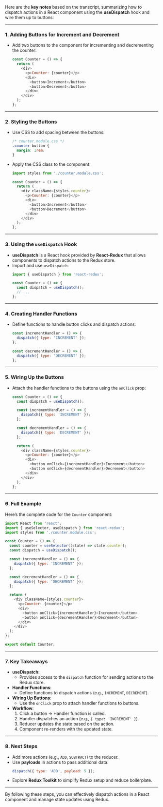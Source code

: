 Here are the **key notes** based on the transcript, summarizing how to dispatch actions in a React component using the **useDispatch** hook and wire them up to buttons:

---

### **1. Adding Buttons for Increment and Decrement**
- Add two buttons to the component for incrementing and decrementing the counter:
  ```javascript
  const Counter = () => {
    return (
      <div>
        <p>Counter: {counter}</p>
        <div>
          <button>Increment</button>
          <button>Decrement</button>
        </div>
      </div>
    );
  };
  ```

---

### **2. Styling the Buttons**
- Use CSS to add spacing between the buttons:
  ```css
  /* counter.module.css */
  .counter button {
    margin: 1rem;
  }
  ```
- Apply the CSS class to the component:
  ```javascript
  import styles from './counter.module.css';

  const Counter = () => {
    return (
      <div className={styles.counter}>
        <p>Counter: {counter}</p>
        <div>
          <button>Increment</button>
          <button>Decrement</button>
        </div>
      </div>
    );
  };
  ```

---

### **3. Using the `useDispatch` Hook**
- **useDispatch** is a React hook provided by **React-Redux** that allows components to dispatch actions to the Redux store.
- Import and use `useDispatch`:
  ```javascript
  import { useDispatch } from 'react-redux';

  const Counter = () => {
    const dispatch = useDispatch();
    // ...
  };
  ```

---

### **4. Creating Handler Functions**
- Define functions to handle button clicks and dispatch actions:
  ```javascript
  const incrementHandler = () => {
    dispatch({ type: 'INCREMENT' });
  };

  const decrementHandler = () => {
    dispatch({ type: 'DECREMENT' });
  };
  ```

---

### **5. Wiring Up the Buttons**
- Attach the handler functions to the buttons using the `onClick` prop:
  ```javascript
  const Counter = () => {
    const dispatch = useDispatch();

    const incrementHandler = () => {
      dispatch({ type: 'INCREMENT' });
    };

    const decrementHandler = () => {
      dispatch({ type: 'DECREMENT' });
    };

    return (
      <div className={styles.counter}>
        <p>Counter: {counter}</p>
        <div>
          <button onClick={incrementHandler}>Increment</button>
          <button onClick={decrementHandler}>Decrement</button>
        </div>
      </div>
    );
  };
  ```

---

### **6. Full Example**
Here’s the complete code for the `Counter` component:

```javascript
import React from 'react';
import { useSelector, useDispatch } from 'react-redux';
import styles from './counter.module.css';

const Counter = () => {
  const counter = useSelector((state) => state.counter);
  const dispatch = useDispatch();

  const incrementHandler = () => {
    dispatch({ type: 'INCREMENT' });
  };

  const decrementHandler = () => {
    dispatch({ type: 'DECREMENT' });
  };

  return (
    <div className={styles.counter}>
      <p>Counter: {counter}</p>
      <div>
        <button onClick={incrementHandler}>Increment</button>
        <button onClick={decrementHandler}>Decrement</button>
      </div>
    </div>
  );
};

export default Counter;
```

---

### **7. Key Takeaways**
- **useDispatch**:
  - Provides access to the `dispatch` function for sending actions to the Redux store.
- **Handler Functions**:
  - Define functions to dispatch actions (e.g., `INCREMENT`, `DECREMENT`).
- **Wiring Up Buttons**:
  - Use the `onClick` prop to attach handler functions to buttons.
- **Workflow**:
  1. Click a button → Handler function is called.
  2. Handler dispatches an action (e.g., `{ type: 'INCREMENT' }`).
  3. Reducer updates the state based on the action.
  4. Component re-renders with the updated state.

---

### **8. Next Steps**
- Add more actions (e.g., `ADD`, `SUBTRACT`) to the reducer.
- Use **payloads** in actions to pass additional data:
  ```javascript
  dispatch({ type: 'ADD', payload: 5 });
  ```
- Explore **Redux Toolkit** to simplify Redux setup and reduce boilerplate.

---

By following these steps, you can effectively dispatch actions in a React component and manage state updates using Redux.
